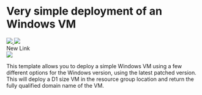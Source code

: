 # Very simple deployment of an Windows VM

  <a href="https://portal.azure.com/#create/Microsoft.Template/uri/https%3A%2F%2Fraw.githubusercontent.com%2Fgitrakesh%2FJsonTemplatesTest%2Fmaster%2FSanjeevTest%2FTemplates%2Fazuredeploy.json" target="_blank">        
        <img src="http://azuredeploy.net/deploybutton.png" />
    </a>

<a href="http://armviz.io/#/?load=https://github.com/gitrakesh/JsonTemplatesTest/blob/master/SanjeevTest/Templates/azuredeploy.json" target="_blank">
    <img src="http://armviz.io/visualizebutton.png" />
</a>
<br>
New Link
<br>
<a href="https://portal.azure.com/#create/Microsoft.Template/uri/https%3A%2F%2Fraw.githubusercontent.com%2Fgitrakesh%2FJsonTemplatesTest%2Fmaster%2FSanjeevTest%2FTemplates%2FTechCoffeeLab.json" target="_blank">        
        <img src="http://azuredeploy.net/deploybutton.png" />
    </a>

This template allows you to deploy a simple Windows VM using a few different options for the Windows version, using the latest patched version. This will deploy a D1 size VM in the resource group location and return the fully qualified domain name of the VM.
